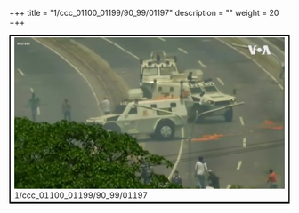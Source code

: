 +++
title = "1/ccc_01100_01199/90_99/01197"
description = ""
weight = 20
+++

<table style="border:2px solid black;max-width:800px;max-height:800px;" 
><tr><td>
<img class="center-fit-jpg"
src="/jpg_/aaa_20190430_NxaOmWaI8sI_01196.jpg">
1/ccc_01100_01199/90_99/01197
</img></td></tr></table>

